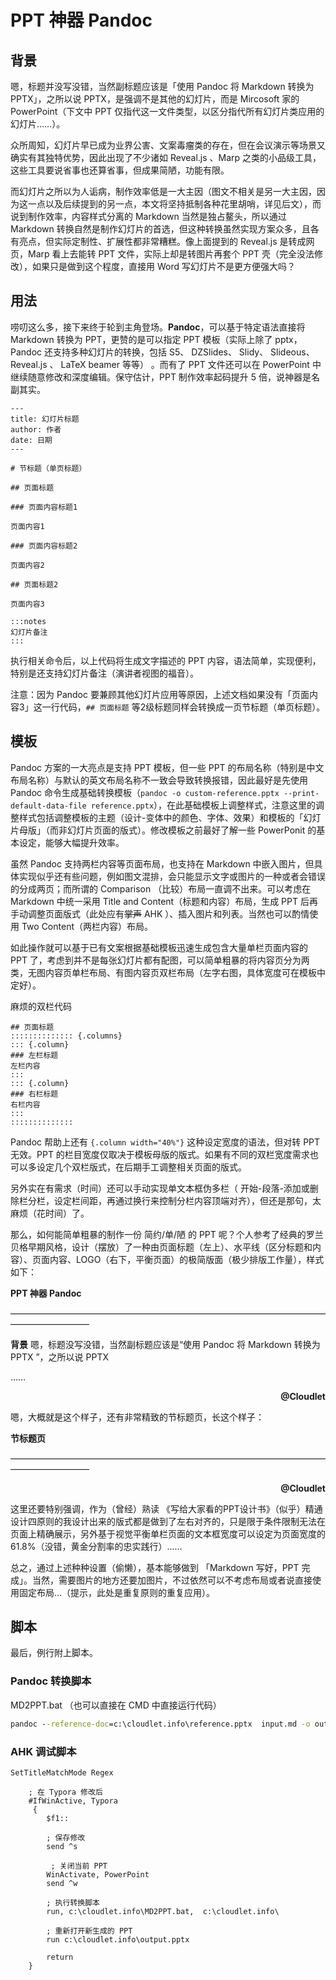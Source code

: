 # PPT 神器 Pandoc

## 背景

嗯，标题并没写没错，当然副标题应该是「使用 Pandoc 将 Markdown 转换为 PPTX」，之所以说 PPTX，是强调不是其他的幻灯片，而是 Mircosoft 家的 PowerPoint（下文中 PPT 仅指代这一文件类型，以区分指代所有幻灯片类应用的幻灯片……）。

众所周知，幻灯片早已成为业界公害、文案毒瘤类的存在，但在会议演示等场景又确实有其独特优势，因此出现了不少诸如 Reveal.js 、Marp 之类的小品级工具，这些工具要说省事也还算省事，但成果简陋，功能有限。

而幻灯片之所以为人诟病，制作效率低是一大主因（图文不相关是另一大主因，因为这一点以及后续提到的另一点，本文将坚持抵制各种花里胡哨，详见后文），而说到制作效率，内容样式分离的 Markdown 当然是独占鳌头，所以通过 Markdown 转换自然是制作幻灯片的首选，但这种转换虽然实现方案众多，且各有亮点，但实际定制性、扩展性都非常糟糕。像上面提到的 Reveal.js 是转成网页，Marp 看上去能转 PPT 文件，实际上却是转图片再套个 PPT 壳（完全没法修改），如果只是做到这个程度，直接用 Word 写幻灯片不是更方便强大吗？

## 用法

唠叨这么多，接下来终于轮到主角登场。**Pandoc**，可以基于特定语法直接将 Markdown 转换为 PPT，更赞的是可以指定 PPT 模板（实际上除了 pptx， Pandoc 还支持多种幻灯片的转换，包括 S5、 DZSlides、 Slidy、 Slideous、Reveal.js 、 LaTeX beamer 等等） 。而有了 PPT 文件还可以在 PowerPoint 中继续随意修改和深度编辑。保守估计，PPT 制作效率起码提升 5 倍，说神器是名副其实。 

```
---
title: 幻灯片标题
author: 作者
date: 日期
---

# 节标题（单页标题）

## 页面标题

### 页面内容标题1

页面内容1

### 页面内容标题2

页面内容2

## 页面标题2

页面内容3

:::notes
幻灯片备注
:::

```

执行相关命令后，以上代码将生成文字描述的 PPT 内容，语法简单，实现便利，特别是还支持幻灯片备注（演讲者视图的福音）。

注意：因为 Pandoc 要兼顾其他幻灯片应用等原因，上述文档如果没有「页面内容3」这一行代码，`## 页面标题` 等2级标题同样会转换成一页节标题（单页标题）。

## 模板

Pandoc 方案的一大亮点是支持 PPT 模板，但一些 PPT 的布局名称（特别是中文布局名称）与默认的英文布局名称不一致会导致转换报错，因此最好是先使用 Pandoc 命令生成基础转换模板（`pandoc -o custom-reference.pptx --print-default-data-file reference.pptx`），在此基础模板上调整样式，注意这里的调整样式包括调整模板的主题（设计-变体中的颜色、字体、效果）和模板的「幻灯片母版」（而非幻灯片页面的版式）。修改模板之前最好了解一些 PowerPonit 的基本设定，能够大幅提升效率。

虽然 Pandoc 支持两栏内容等页面布局，也支持在 Markdown 中嵌入图片，但具体实现似乎还有些问题，例如图文混排，会只能显示文字或图片的一种或者会错误的分成两页；而所谓的 Comparison （比较）布局一直调不出来。可以考虑在 Markdown 中统一采用 Title and Content（标题和内容）布局，生成 PPT 后再手动调整页面版式（此处应有~~掌声~~ AHK ）、插入图片和列表。当然也可以酌情使用 Two Content（两栏内容）布局。

如此操作就可以基于已有文案根据基础模板迅速生成包含大量单栏页面内容的 PPT 了，考虑到并不是每张幻灯片都有配图，可以简单粗暴的将内容页分为两类，无图内容页单栏布局、有图内容页双栏布局（左字右图，具体宽度可在模板中定好）。

麻烦的双栏代码

```
## 页面标题
:::::::::::::: {.columns}
::: {.column}
### 左栏标题
左栏内容
:::
::: {.column}
### 右栏标题
右栏内容
:::
::::::::::::::
```

Pandoc 帮助上还有 `{.column width="40%"}` 这种设定宽度的语法，但对转 PPT 无效。PPT 的栏目宽度仅取决于模板母版的版式。如果有不同的双栏宽度需求也可以多设定几个双栏版式，在后期手工调整相关页面的版式。

另外实在有需求（时间）还可以手动实现单文本框伪多栏（ 开始-段落-添加或删除栏分栏，设定栏间距，再通过换行来控制分栏内容顶端对齐），但还是那句，太麻烦（花时间）了。

那么，如何能简单粗暴的制作一份 简约/单/陋 的 PPT 呢？个人参考了经典的罗兰贝格早期风格，设计（摆放）了一种由页面标题（左上）、水平线（区分标题和内容）、页面内容、LOGO（右下，平衡页面）的极简版面（极少排版工作量），样式如下：



**PPT 神器 Pandoc**

—————————————————————————————————————————————

**背景** 嗯，标题没写没错，当然副标题应该是“使用 Pandoc 将 Markdown 转换为 PPTX ”，之所以说 PPTX

……


<p align="right"><b>@Cloudlet</b></p>





嗯，大概就是这个样子，还有非常精致的节标题页，长这个样子：



**节标题页**

—————————————————————————————————————————————


<p align="right"><b>@Cloudlet</b></p>



这里还要特别强调，作为（曾经）熟读 《写给大家看的PPT设计书》（似乎）精通设计四原则的我设计出来的版式都是做到了左右对齐的，只是限于条件限制无法在页面上精确展示，另外基于视觉平衡单栏页面的文本框宽度可以设定为页面宽度的61.8%（没错，黄金分割率的忠实践行）……

总之，通过上述种种设置（偷懒），基本能够做到 「Markdown 写好，PPT 完成」。当然，需要图片的地方还要加图片，不过依然可以不考虑布局或者说直接使用固定布局…（提示，此处是重复原则的重复应用）。



## 脚本

最后，例行附上脚本。

### Pandoc 转换脚本

MD2PPT.bat （也可以直接在 CMD 中直接运行代码）

```bat 
pandoc --reference-doc=c:\cloudlet.info\reference.pptx  input.md -o output.pptx
```

### AHK 调试脚本

```autohotkey
SetTitleMatchMode Regex

    ; 在 Typora 修改后
    #IfWinActive, Typora
     {
        $f1::
        
        ; 保存修改
        send ^s
        
         ; 关闭当前 PPT
        WinActivate, PowerPoint
        send ^w  

        ; 执行转换脚本
        run, c:\cloudlet.info\MD2PPT.bat,  c:\cloudlet.info\

        ; 重新打开新生成的 PPT
        run c:\cloudlet.info\output.pptx

        return
    }
```


